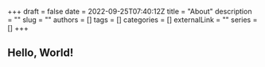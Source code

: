 +++ 
draft = false
date = 2022-09-25T07:40:12Z
title = "About"
description = ""
slug = ""
authors = []
tags = []
categories = []
externalLink = ""
series = []
+++

## Hello, World!